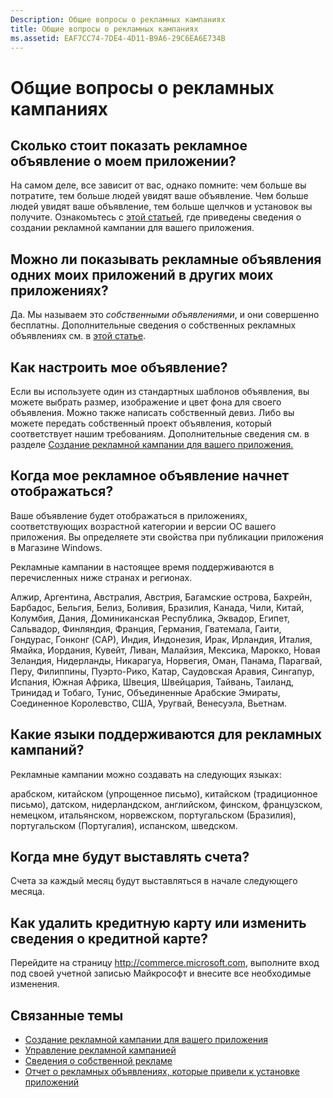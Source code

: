 ```yaml
---
Description: Общие вопросы о рекламных кампаниях
title: Общие вопросы о рекламных кампаниях
ms.assetid: EAF7CC74-7DE4-4D11-B9A6-29C6EA6E734B
---
```


# Общие вопросы о рекламных кампаниях


## Сколько стоит показать рекламное объявление о моем приложении?


На самом деле, все зависит от вас, однако помните: чем больше вы потратите, тем больше людей увидят ваше объявление. Чем больше людей увидят ваше объявление, тем больше щелчков и установок вы получите. Ознакомьтесь с [этой статьей](create-an-ad-campaign-for-your-app.md), где приведены сведения о создании рекламной кампании для вашего приложения.

## Можно ли показывать рекламные объявления одних моих приложений в других моих приложениях?


Да. Мы называем это *собственными объявлениями*, и они совершенно бесплатны. Дополнительные сведения о собственных рекламных объявлениях см. в [этой статье](about-house-ads.md).

## Как настроить мое объявление?


Если вы используете один из стандартных шаблонов объявления, вы можете выбрать размер, изображение и цвет фона для своего объявления. Можно также написать собственный девиз. Либо вы можете передать собственный проект объявления, который соответствует нашим требованиям. Дополнительные сведения см. в разделе [Создание рекламной кампании для вашего приложения.](create-an-ad-campaign-for-your-app.md)

## Когда мое рекламное объявление начнет отображаться?


Ваше объявление будет отображаться в приложениях, соответствующих возрастной категории и версии ОС вашего приложения. Вы определяете эти свойства при публикации приложения в Магазине Windows.

Рекламные кампании в настоящее время поддерживаются в перечисленных ниже странах и регионах.

Алжир, Аргентина, Австралия, Австрия, Багамские острова, Бахрейн, Барбадос, Бельгия, Белиз, Боливия, Бразилия, Канада, Чили, Китай, Колумбия, Дания, Доминиканская Республика, Эквадор, Египет, Сальвадор, Финляндия, Франция, Германия, Гватемала, Гаити, Гондурас, Гонконг (CАР), Индия, Индонезия, Ирак, Ирландия, Италия, Ямайка, Иордания, Кувейт, Ливан, Малайзия, Мексика, Марокко, Новая Зеландия, Нидерланды, Никарагуа, Норвегия, Оман, Панама, Парагвай, Перу, Филиппины, Пуэрто-Рико, Катар, Саудовская Аравия, Сингапур, Испания, Южная Африка, Швеция, Швейцария, Тайвань, Таиланд, Тринидад и Тобаго, Тунис, Объединенные Арабские Эмираты, Соединенное Королевство, США, Уругвай, Венесуэла, Вьетнам.

## Какие языки поддерживаются для рекламных кампаний?


Рекламные кампании можно создавать на следующих языках:

арабском, китайском (упрощенное письмо), китайском (традиционное письмо), датском, нидерландском, английском, финском, французском, немецком, итальянском, норвежском, португальском (Бразилия), португальском (Португалия), испанском, шведском.

## Когда мне будут выставлять счета?


Счета за каждый месяц будут выставляться в начале следующего месяца.

## Как удалить кредитную карту или изменить сведения о кредитной карте?


Перейдите на страницу <http://commerce.microsoft.com>, выполните вход под своей учетной записью Майкрософт и внесите все необходимые изменения.

## Связанные темы

* [Создание рекламной кампании для вашего приложения](create-an-ad-campaign-for-your-app.md)
* [Управление рекламной кампанией](managing-your-ad-campaign.md)
* [Сведения о собственной рекламе](about-house-ads.md)
* [Отчет о рекламных объявлениях, которые привели к установке приложений](app-install-ads-reports.md)



<!--HONumber=Mar16_HO1-->


